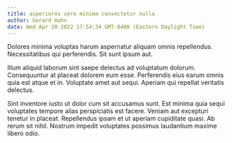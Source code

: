 ```yaml
---
title: asperiores vero minima consectetur nulla
author: Gerard Hahn
date: Wed Apr 20 2022 17:54:34 GMT-0400 (Eastern Daylight Time)
---
```

Dolores minima voluptas harum aspernatur aliquam omnis repellendus. Necessitatibus qui perferendis. Sit sunt ipsum aut.

 Illum aliquid laborum sint saepe delectus ad voluptatum dolorum. Consequuntur at placeat dolorem eum esse. Perferendis eius earum omnis quia est atque et in. Voluptate amet aut sequi. Aperiam qui repellat veritatis delectus.

 Sint inventore iusto ut dolor cum sit accusamus sunt. Est minima quia sequi voluptates tempore alias perspiciatis est facere. Veniam aut excepturi tenetur in placeat. Repellendus ipsam et ut aperiam cupiditate quasi. Ab rerum sit nihil. Nostrum impedit voluptates possimus laudantium maxime libero odio.